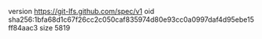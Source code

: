version https://git-lfs.github.com/spec/v1
oid sha256:1bfa68d1c67f26cc2c050caf835974d80e93cc0a0997daf4d95ebe15ff84aac3
size 5819
